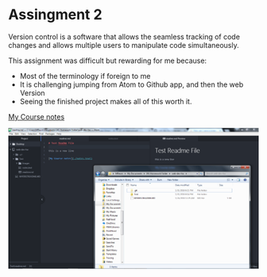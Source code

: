 # Assingment 2

Version control is a software that allows the seamless tracking of code changes and allows multiple users to manipulate code simultaneously.

This assignment was difficult but rewarding for me because:
- Most of the terminology if foreign to me
- It is challenging jumping from Atom to Github app, and then the web Version
-  Seeing the finished project makes all of this worth it.

[My Course notes](./notes.text)

![Image of my Atom Editor](./images/screenshot.png)

